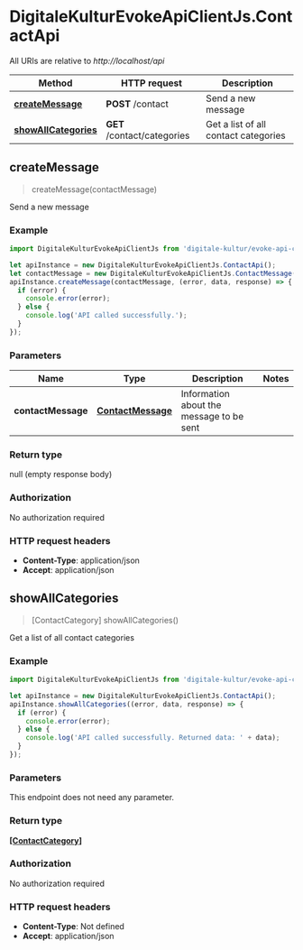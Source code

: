 # DigitaleKulturEvokeApiClientJs.ContactApi

All URIs are relative to *http://localhost/api*

Method | HTTP request | Description
------------- | ------------- | -------------
[**createMessage**](ContactApi.md#createMessage) | **POST** /contact | Send a new message
[**showAllCategories**](ContactApi.md#showAllCategories) | **GET** /contact/categories | Get a list of all contact categories



## createMessage

> createMessage(contactMessage)

Send a new message

### Example

```javascript
import DigitaleKulturEvokeApiClientJs from 'digitale-kultur/evoke-api-client-js';

let apiInstance = new DigitaleKulturEvokeApiClientJs.ContactApi();
let contactMessage = new DigitaleKulturEvokeApiClientJs.ContactMessage(); // ContactMessage | Information about the message to be sent
apiInstance.createMessage(contactMessage, (error, data, response) => {
  if (error) {
    console.error(error);
  } else {
    console.log('API called successfully.');
  }
});
```

### Parameters


Name | Type | Description  | Notes
------------- | ------------- | ------------- | -------------
 **contactMessage** | [**ContactMessage**](ContactMessage.md)| Information about the message to be sent | 

### Return type

null (empty response body)

### Authorization

No authorization required

### HTTP request headers

- **Content-Type**: application/json
- **Accept**: application/json


## showAllCategories

> [ContactCategory] showAllCategories()

Get a list of all contact categories

### Example

```javascript
import DigitaleKulturEvokeApiClientJs from 'digitale-kultur/evoke-api-client-js';

let apiInstance = new DigitaleKulturEvokeApiClientJs.ContactApi();
apiInstance.showAllCategories((error, data, response) => {
  if (error) {
    console.error(error);
  } else {
    console.log('API called successfully. Returned data: ' + data);
  }
});
```

### Parameters

This endpoint does not need any parameter.

### Return type

[**[ContactCategory]**](ContactCategory.md)

### Authorization

No authorization required

### HTTP request headers

- **Content-Type**: Not defined
- **Accept**: application/json

